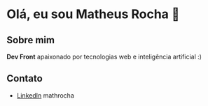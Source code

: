 # Olá, eu sou Matheus Rocha 👋

## Sobre mim
**Dev Front** apaixonado por tecnologias web e inteligência artificial :)

## Contato
- [LinkedIn] mathrocha

[LinkedIn]: https://www.linkedin.com/in/mathrocha/
